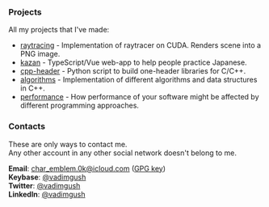 ### Projects
All my projects that I've made:

 * [raytracing](https://github.com/vadimgush/raytracing) - Implementation of raytracer on CUDA. Renders scene into a PNG image.
 * [kazan](https://github.com/gush-labs/kazan) - TypeScript/Vue web-app to help people practice Japanese.
 * [cpp-header](https://github.com/vadimgush/cpp-header) - Python script to build one-header libraries for C/C++.
 * [algorithms](https://github.com/vadimgush/algorithms) - Implementation of different algorithms and data structures in C++.
 * [performance](https://github.com/vadimgush/performance) - How performance of your software might be affected by different programming approaches.

### Contacts

These are only ways to contact me.  
Any other account in any other social network doesn't belong to me.


**Email**: char_emblem.0k@icloud.com ([GPG key](public.txt))  
**Keybase**: [@vadimgush](https://keybase.io/vadimgush)  
**Twitter**: [@vadimgush](https://twitter.com/vadimgush)  
**LinkedIn**: [@vadimgush](https://linkedin.com/in/vadimgush)  
